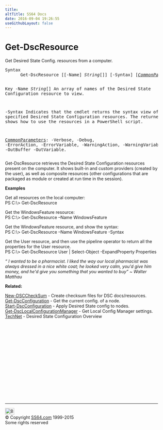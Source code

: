 ```yaml
---
title:
altTitle: SS64 Docs
date: 2016-09-04 19:26:55
useGithubLayout: false
---
```

<!-- #BeginLibraryItem "/Library/head_ps.lbi" --><!-- #EndLibraryItem --><h1>Get-DscResource</h1> 
<p>Get Desired State Config. resources from a computer.</p>
<pre>Syntax
      Get-DscResource [[-Name] <i>String</i>[]] [-Syntax] [<a href="common.html"><i>CommonParameters</i></a>]

Key
   -Name <i>String</i>[]  An array of names of the Desired State Configuration resource to view.

   -Syntax         Indicates that the cmdlet returns the syntax view of the specified
                   Desired State Configuration resources.
                   The returned syntax shows how to use the resources in a PowerShell script.

   <a href="common.html">CommonParameters</a>:
       -Verbose, -Debug, -ErrorAction, -ErrorVariable, -WarningAction, -WarningVariable,
       -OutBuffer -OutVariable.</pre>
<p>Get-DscResource retrieves the Desired State Configuration resources present on the computer. It shows built-in and custom providers (created by the user), as well as composite resources (other configurations that are packaged as module or created at run time in the session).</p>
<p><b>Examples</b></p>
<p>Get all resources on the local computer:<br>
<span class="code">PS C:\&gt; Get-DscResource</span></p>
<p>Get the WindowsFeature resource:<span class="code"><br>
PS C:\&gt; Get-DscResource –Name WindowsFeature</span></p>
<p>Get the WindowsFeature resource, and show the syntax:<br>
<span class="code">PS C:\&gt; Get-DscResource –Name WindowsFeature -Syntax</span>
</p>
<p>Get the User resource, and then use the pipeline operator to return all the properties for the User resource.<br>
<span class="code">PS C:\&gt; Get-DscResource User | Select-Object -ExpandProperty Properties</span>
</p>
<p class="quote"><i>“ I wanted to be a pharmacist. I liked the way our local pharmacist was always dressed in a nice white coat; he looked very calm, you'd give him money, and he'd give you something that you wanted to buy” ~ Walter Matthau</i></p><p><b>Related:</b></p>
<p><a href="new-dscchecksum.html">New-DSCCheckSum</a> - Create checksum files for DSC docs/resources.<br>
<a href="get-dscconfiguration.html">Get-DscConfiguration</a> - Get the current config. of a node.<br>
<a href="start-dscconfiguration.html">Start-DscConfiguration</a> - Apply Desired State config to nodes.<br>
<a href="get-dsclocalconfigurationmanager.html">Get-DscLocalConfigurationManager</a> - Get Local Config Manager settings.<br> 
<a href="https://technet.microsoft.com/en-us/library/dn249912.aspx">TechNet</a> - Desired State Configuration Overview<br>
</p><!-- #BeginLibraryItem "/Library/foot_ps.lbi" --><p>
<!-- PowerShell300 -->
<ins class="adsbygoogle" style="display:inline-block;width:300px;height:250px" data-ad-client="ca-pub-6140977852749469" data-ad-slot="6253539900"></ins>
<script>
(adsbygoogle = window.adsbygoogle || []).push({});
</script></p>
<hr>
<div id="bl" class="footer"><a href="get-dscresource.html#"><img src="../images/top.png" width="30" height="22" alt="Back to the Top"></a></div>
<div id="br" class="footer, tagline">© Copyright <a href="http://ss64.com/">SS64.com</a> 1999-2015<br>
Some rights reserved</div><!-- #EndLibraryItem -->

